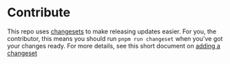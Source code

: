 # Contribute

This repo uses [changesets](https://github.com/changesets/changesets) to
make releasing updates easier. For you, the contributor, this means you
should run `pnpm run changeset` when you've got your changes ready. For
more details, see this short document on [adding a changeset](https://github.com/changesets/changesets/blob/main/docs/adding-a-changeset.md#i-am-in-a-single-package-repository)
